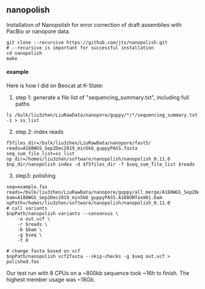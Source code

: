 ## nanopolish
Installation of Nanopolish for error correction of draft assemblies with PacBio or nanopore data.
```
git clone --recursive https://github.com/jts/nanopolish.git
# --recursive is important for successful installation
cd nanopolish
make
```

#### example
Here is how I did on Beocat at K-State:

1. step 1: generate a file list of "sequencing_summary.txt", including full paths
```
ls /bulk/liu3zhen/LiuRawData/nanopore/guppy/*/*/sequencing_summary.txt -1 > ss_list
```

2. step 2: index reads
```
f5files_dir=/bulk/liu3zhen/LiuRawData/nanopore/fast5/
reads=A188WGS_Sep2Dec2019_min5kb_guppyPASS.fasta
seq_sum_file_list=ss_list
np_dir=/homes/liu3zhen/software/nanopolish/nanopolish_0.11.0
$np_dir/nanopolish index -d $f5files_dir -f $seq_sum_file_list $reads
```

3. step3: polishing
```
seq=example.fas
reads=/bulk/liu3zhen/LiuRawData/nanopore/guppy/all_merge/A188WGS_Sep2Dec2019_min5kb_guppyPASS.fasta
bam=A188WGS_Sep2Dec2019_min5kb_guppyPASS.A188ONTasm01.bam
npPath=/homes/liu3zhen/software/nanopolish/nanopolish_0.11.0
# call variants
$npPath/nanopolish variants --consensus \
	-o out.vcf \
	-r $reads \
	-b $bam \
	-g $seq \
	-t 8

# change fasta based on vcf
$npPath/nanopolish vcf2fasta --skip-checks -g $seq out.vcf > polished.fas
```
Our test run with 8 CPUs on a ~800kb sequence took ~16h to finish. The highest member usage was ~18Gb.
